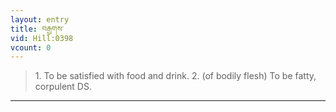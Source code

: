 ```yaml
---
layout: entry
title: བརྒྱགས་
vid: Hill:0398
vcount: 0
---
```

> 1\. To be satisfied with food and drink\. 2\. (of bodily flesh) To be fatty, corpulent DS\.


---

